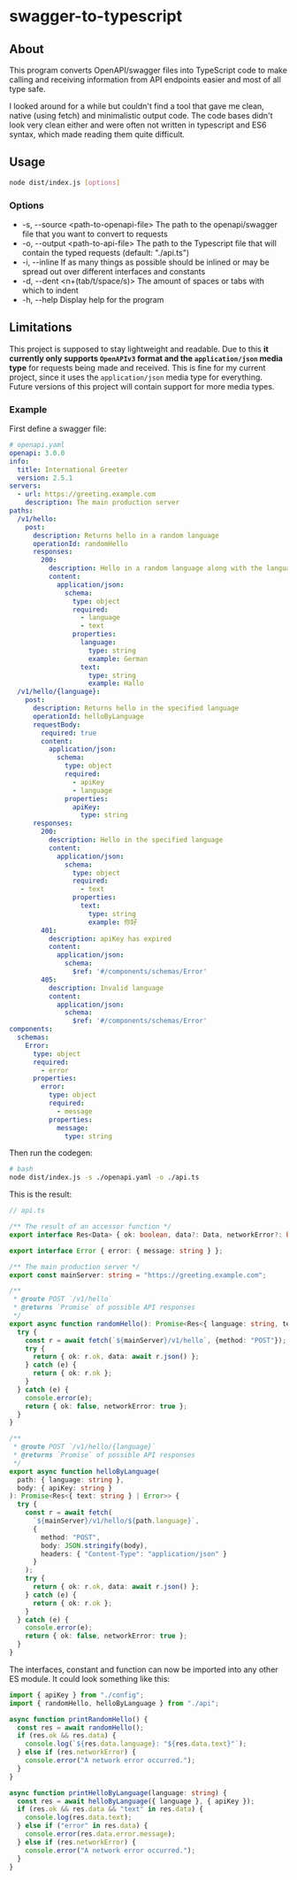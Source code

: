 # swagger-to-typescript

## About

This program converts OpenAPI/swagger files into TypeScript code to make calling and receiving information from API endpoints easier and most of all type safe.

I looked around for a while but couldn't find a tool that gave me clean, native (using fetch) and minimalistic output code. The code bases didn't look very clean either and were often not written in typescript and ES6 syntax, which made reading them quite difficult.

## Usage

```bash
node dist/index.js [options]
```

### Options

- -s, --source &lt;path-to-openapi-file&gt;  The path to the openapi/swagger file that you want to convert to requests
- -o, --output &lt;path-to-api-file&gt;      The path to the Typescript file that will contain the typed requests (default: "./api.ts")
- -i, --inline                               If as many things as possible should be inlined or may be spread out over different interfaces and constants
- -d, --dent &lt;n+(tab/t/space/s)&gt;       The amount of spaces or tabs with which to indent
- -h, --help                                 Display help for the program

## Limitations

This project is supposed to stay lightweight and readable. Due to this **it currently only supports `OpenAPIv3` format and the `application/json` media type** for requests being made and received. This is fine for my current project, since it uses the `application/json` media type for everything. Future versions of this project will contain support for more media types.

### Example

First define a swagger file:

```yaml
# openapi.yaml
openapi: 3.0.0
info:
  title: International Greeter
  version: 2.5.1
servers:
  - url: https://greeting.example.com
    description: The main production server
paths:
  /v1/hello:
    post:
      description: Returns hello in a random language
      operationId: randomHello
      responses:
        200:
          description: Hello in a random language along with the language
          content:
            application/json:
              schema:
                type: object
                required:
                  - language
                  - text
                properties:
                  language:
                    type: string
                    example: German
                  text:
                    type: string
                    example: Hallo
  /v1/hello/{language}:
    post:
      description: Returns hello in the specified language
      operationId: helloByLanguage
      requestBody:
        required: true
        content:
          application/json:
            schema:
              type: object
              required:
                - apiKey
                - language
              properties:
                apiKey:
                  type: string
      responses:
        200:
          description: Hello in the specified language
          content:
            application/json:
              schema:
                type: object
                required:
                  - text
                properties:
                  text:
                    type: string
                    example: 你好
        401:
          description: apiKey has expired
          content:
            application/json:
              schema:
                $ref: '#/components/schemas/Error'
        405:
          description: Invalid language
          content:
            application/json:
              schema:
                $ref: '#/components/schemas/Error'
components:
  schemas:
    Error:
      type: object
      required:
        - error
      properties:
        error:
          type: object
          required:
            - message
          properties:
            message:
              type: string
```

Then run the codegen:

```bash
# bash
node dist/index.js -s ./openapi.yaml -o ./api.ts
```

This is the result:

```typescript
// api.ts

/** The result of an accessor function */
export interface Res<Data> { ok: boolean, data?: Data, networkError?: boolean };

export interface Error { error: { message: string } };

/** The main production server */
export const mainServer: string = "https://greeting.example.com";

/**
 * @route POST `/v1/hello`
 * @returns `Promise` of possible API responses
 */
export async function randomHello(): Promise<Res<{ language: string, text: string }>> {
  try {
    const r = await fetch(`${mainServer}/v1/hello`, {method: "POST"});
    try {
      return { ok: r.ok, data: await r.json() };
    } catch (e) {
      return { ok: r.ok };
    }
  } catch (e) {
    console.error(e);
    return { ok: false, networkError: true };
  }
}

/**
 * @route POST `/v1/hello/{language}`
 * @returns `Promise` of possible API responses
 */
export async function helloByLanguage(
  path: { language: string },
  body: { apiKey: string }
): Promise<Res<{ text: string } | Error>> {
  try {
    const r = await fetch(
      `${mainServer}/v1/hello/${path.language}`,
      {
        method: "POST",
        body: JSON.stringify(body),
        headers: { "Content-Type": "application/json" }
      }
    );
    try {
      return { ok: r.ok, data: await r.json() };
    } catch (e) {
      return { ok: r.ok };
    }
  } catch (e) {
    console.error(e);
    return { ok: false, networkError: true };
  }
}
```

The interfaces, constant and function can now be imported into any other ES module. It could look something like this:

```typescript
import { apiKey } from "./config";
import { randomHello, helloByLanguage } from "./api";

async function printRandomHello() {
  const res = await randomHello();
  if (res.ok && res.data) {
    console.log(`${res.data.language}: "${res.data.text}"`);
  } else if (res.networkError) {
    console.error("A network error occurred.");
  }
}

async function printHelloByLanguage(language: string) {
  const res = await helloByLanguage({ language }, { apiKey });
  if (res.ok && res.data && "text" in res.data) {
    console.log(res.data.text);
  } else if ("error" in res.data) {
    console.error(res.data.error.message);
  } else if (res.networkError) {
    console.error("A network error occurred.");
  }
}
```
